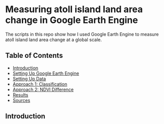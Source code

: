 # Measuring atoll island land area change in Google Earth Engine

The scripts in this repo show how I used Google Earth Engine to measure atoll island land area change at a global scale. 

## Table of Contents

- [Introduction](#intro)
- [Setting Up Google Earth Engine](#gee)
- [Setting Up Data](#data)
- [Approach 1: Classification](#classification)
- [Approach 2: NDVI Difference](#ndvi)
- [Results](#results)
- [Sources](#bib)


<a name="intro"></a>
## Introduction
